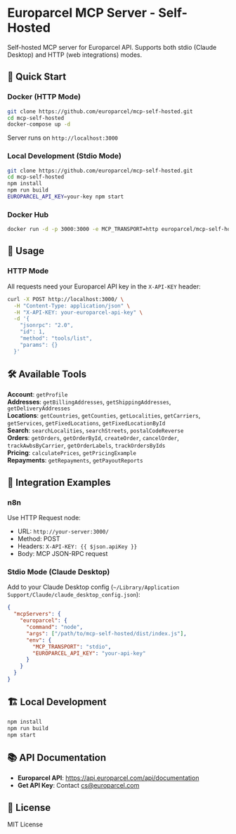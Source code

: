 # Europarcel MCP Server - Self-Hosted

Self-hosted MCP server for Europarcel API. Supports both stdio (Claude Desktop) and HTTP (web integrations) modes.

## 🚀 Quick Start

### Docker (HTTP Mode)
```bash
git clone https://github.com/europarcel/mcp-self-hosted.git
cd mcp-self-hosted
docker-compose up -d
```

Server runs on `http://localhost:3000`

### Local Development (Stdio Mode)
```bash
git clone https://github.com/europarcel/mcp-self-hosted.git
cd mcp-self-hosted
npm install
npm run build
EUROPARCEL_API_KEY=your-key npm start
```

### Docker Hub
```bash
docker run -d -p 3000:3000 -e MCP_TRANSPORT=http europarcel/mcp-self-hosted:latest
```

## 🔌 Usage

### HTTP Mode
All requests need your Europarcel API key in the `X-API-KEY` header:

```bash
curl -X POST http://localhost:3000/ \
  -H "Content-Type: application/json" \
  -H "X-API-KEY: your-europarcel-api-key" \
  -d '{
    "jsonrpc": "2.0",
    "id": 1,
    "method": "tools/list",
    "params": {}
  }'
```

## 🛠️ Available Tools

**Account**: `getProfile`  
**Addresses**: `getBillingAddresses`, `getShippingAddresses`, `getDeliveryAddresses`  
**Locations**: `getCountries`, `getCounties`, `getLocalities`, `getCarriers`, `getServices`, `getFixedLocations`, `getFixedLocationById`  
**Search**: `searchLocalities`, `searchStreets`, `postalCodeReverse`  
**Orders**: `getOrders`, `getOrderById`, `createOrder`, `cancelOrder`, `trackAwbsByCarrier`, `getOrderLabels`, `trackOrdersByIds`  
**Pricing**: `calculatePrices`, `getPricingExample`  
**Repayments**: `getRepayments`, `getPayoutReports`  

## 🔗 Integration Examples

### n8n
Use HTTP Request node:
- URL: `http://your-server:3000/`
- Method: POST
- Headers: `X-API-KEY: {{ $json.apiKey }}`
- Body: MCP JSON-RPC request

### Stdio Mode (Claude Desktop)
Add to your Claude Desktop config (`~/Library/Application Support/Claude/claude_desktop_config.json`):

```json
{
  "mcpServers": {
    "europarcel": {
      "command": "node",
      "args": ["/path/to/mcp-self-hosted/dist/index.js"],
      "env": {
        "MCP_TRANSPORT": "stdio",
        "EUROPARCEL_API_KEY": "your-api-key"
      }
    }
  }
}
```

## 🏗️ Local Development

```bash
npm install
npm run build
npm start
```

## 📚 API Documentation

- **Europarcel API**: https://api.europarcel.com/api/documentation
- **Get API Key**: Contact cs@europarcel.com

## 📄 License

MIT License